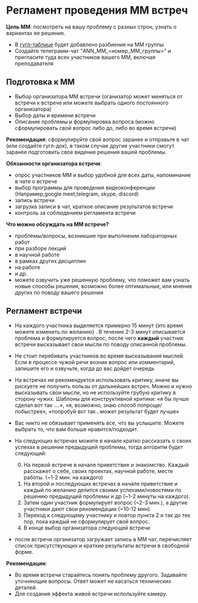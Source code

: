 # Регламент проведения ММ встреч
**Цель ММ**: посмотреть на вашу проблему с разных строн, узнать о вариантах ее решения.

- В [гугл-таблице](https://docs.google.com/spreadsheets/d/1kHYLZSGh6lg_oD0cNx9jGjGFKykrcCawz6OVULjXvoc/edit?usp=sharing) будет добавлено разбиение на ММ группы
- Создайте телеграмм-чат "ANN_MM_<номер_ММ_группы>"  и пригласите туда всех участников вашего ММ, включая преподавателя

## Подготовка к ММ
- Выбор организатора ММ встречи (оганизатор может меняться от встречи к встрече или можете выбрать одного постоянного организатора)
- Выбор даты и времени встречи
- Описание проблемы и формулировка вопроса (можно сформулировать свой вопрос либо до, либо во время встречи)

**Рекомендация**: сформулируйте свой вопрос заранее и отправьте в чат (или создайте гугл-док), в таком случае другие участники смогут заранее подготовить свое видение решения вашей проблемы.

**Обязанности организатора встречи**:

- опрос участников ММ и выбор удобной для всех даты, напоминание в чате о встрече
- выбор программы для проведения видеоконференции (Например,google meet,telegram, skype, discord) 
- запись встречи 
- загрузка записи в чат, краткое описание результатов встречи
- контроль за соблюдением регламента встречи

**Что можно обсуждать на ММ встрече?**
- проблемы/вопросы, возникшие при выполнении лабораторных работ
- при разборе лекций
- в научной работе
- в рамках других дисциплин
- на работе
- и др.
- можете озвучить уже решенную проблему, что поможет вам узнать новые способы решения, возможно более оптимальные, или мнение других по поводу вашего решения


## Регламент встречи
- На каждого участника выделяется примерно 15 минут (это время можете изменить по желанию) . В течение 2-3 минут описывается проблема и формулируется вопрос, после чего **каждый** участник встречи высказывает свои мысли по поводу описанной проблемы.
- Не стоит перебивать участников во время высказывания мыслей. Если в процессе чужой речи возник вопрос или комментарий, запишите его и озвучьте, когда до вас дойдет очередь
- На встречах не рекомендуется использовать критику, иначе вы рискуете не получить пользы от дальнейших встреч. Можно и нужно высказывать свои мысли, но не используйте грубую критику в сторону чужих. 
Шаблоны для конструктивной критики: «я бы лучше сделал вот так ….», «я, возможно, знаю способ попроще/побыстрее», «попробуй вот так…может результат будет лучше»
- Вас никто не обязывает применять все, что вы услышите. Можете выбрать то, что вам больше нравится/подходит. 
- На следующих встречах можете в начале кратко рассказать о своих успехах в решении предыдущей проблемы, тогда алгоритм будет следующий:

  0. На первой встрече в начале приветствие и знакомство. Каждый расскажет о себе, своих проектах, научной работе, месте работы. (~1-2 мин. на каждого)
  1. На второй и последующих встречах в начале приветствие  и каждый по желанию делится своими успехами/новостями по решению предыдущей проблемы и др (~1-2 минуты на каждого).
  2. Затем один участник формулирует вопрос (~2-3 мин.), а другие участники дают свои рекомендации (~10-12 мин).
  3. Переход к следующему участнику и повтор пункта 2 и так до тех пор, пока каждый не сформулирует свой вопрос.
  4. В конце выбор организатора следующей встречи
- после встречи организатор загружает запись  в ММ чат, перечисляет список присутствующих и краткие результаты встречи в свободной форме.

**Рекомендации**:

- Во время встречи старайтесь понять проблему другого. Задавайте уточняющие вопросы. Ответ может не касаться технических деталей. 
- Для создания эффекта живой встречи используйте камеру. 

  

